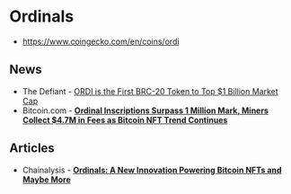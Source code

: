# Ordinals

- https://www.coingecko.com/en/coins/ordi

## News

- The Defiant - [ORDI is the First BRC-20 Token to Top $1 Billion Market Cap](https://thedefiant.io/ordi-is-the-first-brc-20-token-to-top-usd1-billion-market-cap)
- Bitcoin.com - [**Ordinal Inscriptions Surpass 1 Million Mark, Miners Collect $4.7M in Fees as Bitcoin NFT Trend Continues**](https://news.bitcoin.com/ordinal-inscriptions-surpass-1-million-mark-miners-collect-4-7m-in-fees-as-bitcoin-nft-trend-continues/)

## Articles

- Chainalysis - [**Ordinals: A New Innovation Powering Bitcoin NFTs and Maybe More**](https://blog.chainalysis.com/reports/ordinals-protocol-bitcoin-nfts/)
